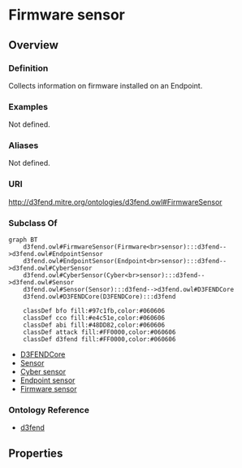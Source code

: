 # Firmware sensor

## Overview

### Definition
Collects information on firmware installed on an Endpoint.

### Examples
Not defined.

### Aliases
Not defined.

### URI
http://d3fend.mitre.org/ontologies/d3fend.owl#FirmwareSensor

### Subclass Of
```mermaid
graph BT
    d3fend.owl#FirmwareSensor(Firmware<br>sensor):::d3fend-->d3fend.owl#EndpointSensor
    d3fend.owl#EndpointSensor(Endpoint<br>sensor):::d3fend-->d3fend.owl#CyberSensor
    d3fend.owl#CyberSensor(Cyber<br>sensor):::d3fend-->d3fend.owl#Sensor
    d3fend.owl#Sensor(Sensor):::d3fend-->d3fend.owl#D3FENDCore
    d3fend.owl#D3FENDCore(D3FENDCore):::d3fend
    
    classDef bfo fill:#97c1fb,color:#060606
    classDef cco fill:#e4c51e,color:#060606
    classDef abi fill:#48DD82,color:#060606
    classDef attack fill:#FF0000,color:#060606
    classDef d3fend fill:#FF0000,color:#060606
```

- [D3FENDCore](/docs/ontology/reference/model/D3FENDCore/D3FENDCore.md)
- [Sensor](/docs/ontology/reference/model/D3FENDCore/Sensor/Sensor.md)
- [Cyber sensor](/docs/ontology/reference/model/D3FENDCore/Sensor/Cyber%20sensor/Cyber%20sensor.md)
- [Endpoint sensor](/docs/ontology/reference/model/D3FENDCore/Sensor/Cyber%20sensor/Endpoint%20sensor/Endpoint%20sensor.md)
- [Firmware sensor](/docs/ontology/reference/model/D3FENDCore/Sensor/Cyber%20sensor/Endpoint%20sensor/Firmware%20sensor/Firmware%20sensor.md)


### Ontology Reference
- [d3fend](http://d3fend.mitre.org/ontologies/d3fend.owl#)

## Properties
